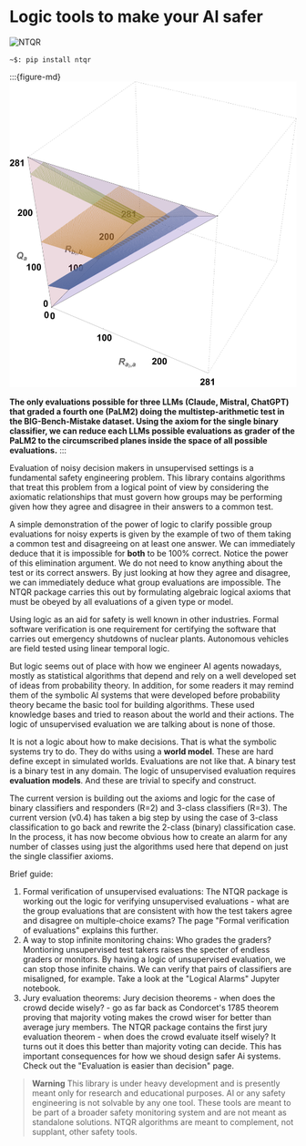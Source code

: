 # Logic tools to make your AI safer

![NTQR](./img/NTQRpt24.png)

```console
~$: pip install ntqr
```

:::{figure-md}
![Prevalence estimates](./img/threeLLMsBIGBenchMistakeMultistepArithmetic.png)

**The only evaluations possible for three LLMs (Claude, Mistral, ChatGPT) that
graded a fourth one (PaLM2) doing the multistep-arithmetic test in the BIG-Bench-Mistake
dataset. Using the axiom for the single binary classifier, we can reduce each LLMs possible
evaluations as grader of the PaLM2 to the circumscribed planes inside the space of
all possible evaluations.**
:::


Evaluation of noisy decision makers in unsupervised settings is a fundamental
safety engineering problem. This library contains algorithms that treat this
problem from a logical point of view by considering the axiomatic relationships
that must govern how groups may be performing given how they agree and disagree
in their answers to a common test.

A simple demonstration of the power of logic to clarify possible group evaluations
for noisy experts is given by the example of two of them taking a common test
and disagreeing on at least one answer. We can immediately deduce that it is
impossible for **both** to be 100% correct. Notice the power of this elimination
argument. We do not need to know anything about the test or its correct answers.
By just looking at how they agree and disagree, we can immediately deduce what
group evaluations are impossible. The NTQR package carries this out by formulating
algebraic logical axioms that must be obeyed by all evaluations of a given type
or model.

Using logic as an aid for safety is well known in other industries. Formal
software verification is one requirement for certifying the software that
carries out emergency shutdowns of nuclear plants. Autonomous vehicles are
field tested using linear temporal logic.

But logic seems out of place with how we engineer AI agents nowadays,
mostly as statistical algorithms that depend and rely on a well developed set
of ideas from probability theory. In addition, for some readers it may remind
them of the symbolic AI systems that were developed before probability theory
became the basic tool for building algorithms. These used knowledge bases and
tried to reason about the world and their actions. The logic of unsupervised
evaluation we are talking about is none of those.

It is not a logic about how to make decisions. That is what the symbolic
systems try to do. They do withs using a **world model**. These are hard
define except in simulated worlds. Evaluations are not like that. A binary
test is a binary test in any domain. The logic of unsupervised evaluation
requires **evaluation models**. And these are trivial to specify and construct.

The current version is building out the axioms and logic for the case of binary
classifiers and responders (R=2) and 3-class classifiers (R=3).
The current version (v0.4) has
taken a big step by using the case of 3-class classification to go back and
rewrite the 2-class (binary) classification case. In the process, it has now
become obvious how to create an alarm for any number of classes using just
the algorithms used here that depend on just the single classifier axioms.

Brief guide:
1. Formal verification of unsupervised evaluations: The NTQR package is
  working out the logic for verifying unsupervised evaluations - what are
  the group evaluations that are consistent with how the test takers agree
  and disagree on multiple-choice exams? The page "Formal verification of
  evaluations" explains this further.
2. A way to stop infinite monitoring chains: Who grades the graders? Montioring
  unsupervised test takers raises the specter of endless graders or monitors.
  By having a logic of unsupervised evaluation, we can stop those infinite
  chains. We can verify that pairs of classifiers are misaligned, for example.
  Take a look at the "Logical Alarms" Jupyter notebook.
3. Jury evaluation theorems: Jury decision theorems - when does the crowd
  decide wisely? - go as far back as Condorcet's 1785 theorem proving that majority
  voting makes the crowd wiser for better than average jury members. The NTQR
  package contains the first jury evaluation theorem - when does the crowd
  evaluate itself wisely? It turns out it does this better than majority voting
  can decide. This has important consequences for how we shoud design
  safer Ai systems. Check out the "Evaluation is easier than decision"
  page.

>**Warning**
This library is under heavy development and is presently meant only
for research and educational purposes. AI or any safety engineering is
not solvable by any one tool. These tools are meant to be part of a broader
safety monitoring system and are not meant as standalone solutions.
NTQR algorithms are meant to complement, not supplant, other safety tools.

